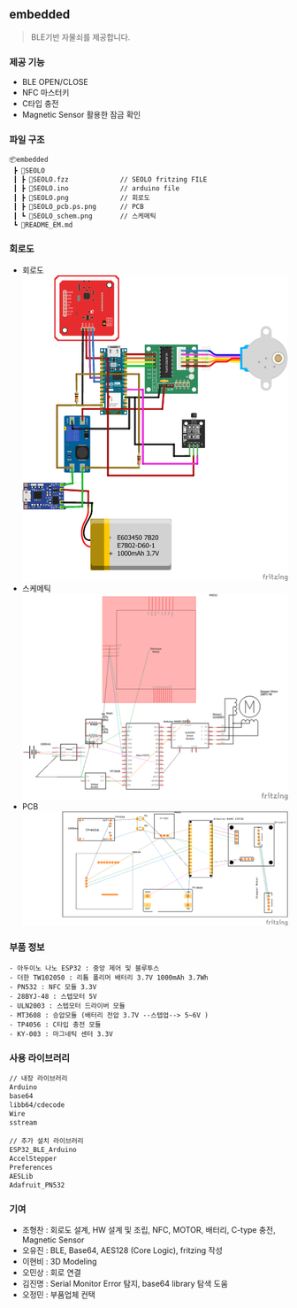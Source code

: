## embedded

> BLE기반 자물쇠를 제공합니다.<br>

### 제공 기능
- BLE OPEN/CLOSE
- NFC 마스터키
- C타입 충전
- Magnetic Sensor 활용한 잠금 확인

### 파일 구조
```
📦embedded
 ┣ 📂SEOLO 
 ┃ ┣ 📜SEOLO.fzz             // SEOLO fritzing FILE
 ┃ ┣ 📜SEOLO.ino             // arduino file
 ┃ ┣ 📜SEOLO.png             // 회로도
 ┃ ┣ 📜SEOLO_pcb.ps.png      // PCB
 ┃ ┗ 📜SEOLO_schem.png       // 스케메틱
 ┗ 📜README_EM.md
```

### 회로도
- 회로도
  ![회로도](../embedded/SEOLO/SEOLO.png)
- 스케메틱
  ![스케메틱](../embedded/SEOLO/SEOLO_schem.png)
- PCB
  ![PCB](../embedded/SEOLO/SEOLO_pcb.ps.png)

### 부품 정보
```
- 아두이노 나노 ESP32 : 중앙 제어 및 블루투스
- 더한 TW102050 : 리튬 폴리머 배터리 3.7V 1000mAh 3.7Wh
- PN532 : NFC 모듈 3.3V
- 28BYJ-48 : 스텝모터 5V
- ULN2003 : 스텝모터 드라이버 모듈
- MT3608 : 승압모듈 (배터리 전압 3.7V --스텝업--> 5~6V )
- TP4056 : C타입 충전 모듈
- KY-003 : 마그네틱 센터 3.3V 
```

### 사용 라이브러리
```
// 내장 라이브러리
Arduino
base64
libb64/cdecode
Wire
sstream

// 추가 설치 라이브러리
ESP32_BLE_Arduino
AccelStepper
Preferences
AESLib
Adafruit_PN532
```

### 기여
- 조형찬 : 회로도 설계, HW 설계 및 조립, NFC, MOTOR, 배터리, C-type 충전, Magnetic Sensor
- 오유진 : BLE, Base64, AES128 (Core Logic), fritzing 작성
- 이현비 : 3D Modeling
- 오민상 : 회로 연결
- 김진명 : Serial Monitor Error 탐지, base64 library 탐색 도움
- 오정민 : 부품업체 컨택
